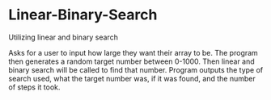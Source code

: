 # Linear-Binary-Search
Utilizing linear and binary search

Asks for a user to input how large they want their array to be.
The program then generates a random target number between 0-1000.
Then linear and binary search will be called to find that number.
Program outputs the type of search used, what the target number was, if it was found, and the number of steps it took. 
